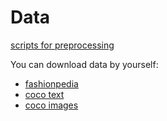 # Data

[scripts for preprocessing](./scripts)

You can download data by yourself:

- [fashionpedia](https://fashionpedia.github.io/home/index.html)
- [coco text](https://bgshih.github.io/cocotext/#h2-download)
- [coco images](https://cocodataset.org/#download)
